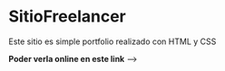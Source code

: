 # SitioFreelancer

Este sitio es simple portfolio realizado con HTML y CSS

**Poder verla online en este link** -->
